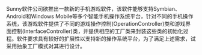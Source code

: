 Sunny软件公司欲推出一款新的手机游戏软件，该软件能够支持Symbian、Android和Windows Mobile等多个智能手机操作系统平台，针对不同的手机操作系统，该游戏软件提供了不同的游戏操作控制(OperationController)类和游戏界面控制(InterfaceController)类，并提供相应的工厂类来封装这些类的初始化过程。软件要求具有较好的扩展性以支持新的操作系统平台，为了满足上述需求，试采用抽象工厂模式对其进行设计。